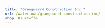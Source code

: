 ```yaml
---
title: "Granguarrd Construction Inc."
url: /watertown/granguarrd-construction-inc/
shop: Baustoffe
---
```

